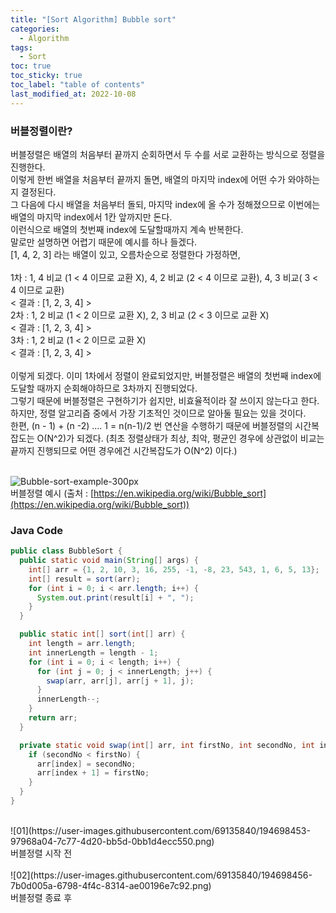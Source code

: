 ```yaml
---
title: "[Sort Algorithm] Bubble sort"
categories:
  - Algorithm
tags:
  - Sort
toc: true
toc_sticky: true
toc_label: "table of contents"
last_modified_at: 2022-10-08
---
```


### 버블정렬이란?

버블정렬은 배열의 처음부터 끝까지 순회하면서 두 수를 서로 교환하는 방식으로 정렬을 진행한다. <br>
이렇게 한번 배열을 처음부터 끝까지 돌면, 배열의 마지막 index에 어떤 수가 와야하는지 결정된다. <br>
그 다음에 다시 배열을 처음부터 돌되, 마지막 index에 올 수가 정해졌으므로 이번에는 배열의 마지막 index에서 1칸 앞까지만 돈다. <br>
이런식으로 배열의 첫번째 index에 도달할때까지 계속 반복한다. <br>
말로만 설명하면 어렵기 때문에 예시를 하나 들겠다. <br>
[1, 4, 2, 3] 라는 배열이 있고, 오름차순으로 정렬한다 가정하면,<br><br>
1차 : 1, 4 비교 (1 < 4 이므로 교환 X), 4, 2 비교 (2 < 4 이므로 교환), 4, 3 비교( 3 < 4 이므로 교환) <br>
< 결과 : [1, 2, 3, 4] > <br>
2차 : 1, 2 비교 (1 < 2 이므로 교환 X), 2, 3 비교 (2 < 3 이므로 교환 X) <br>
< 결과 : [1, 2, 3, 4] > <br>
3차 : 1, 2 비교 (1 < 2 이므로 교환 X) <br>
< 결과 : [1, 2, 3, 4] > <br><br>
이렇게 되겠다. 이미 1차에서 정렬이 완료되었지만, 버블정렬은 배열의 첫번째 index에 도달할 때까지 순회해야하므로 3차까지 진행되었다. <br>
그렇기 때문에 버블정렬은 구현하기가 쉽지만, 비효율적이라 잘 쓰이지 않는다고 한다. 하지만, 정렬 알고리즘 중에서 가장 기초적인 것이므로 알아둘 필요는 있을 것이다. <br>
한편, (n - 1) + (n -2) .... 1 = n(n-1)/2 번 연산을 수행하기 때문에 버블정렬의 시간복잡도는 O(N^2)가 되겠다.
(최초 정렬상태가 최상, 최악, 평균인 경우에 상관없이 비교는 끝까지 진행되므로 어떤 경우에건 시간복잡도가 O(N^2) 이다.)<br><br>

![Bubble-sort-example-300px](https://user-images.githubusercontent.com/69135840/194734668-52fc1057-b648-49c3-9e50-2756233b3deb.gif)<br>
버블정렬 예시 (출처 : [https://en.wikipedia.org/wiki/Bubble_sort](https://en.wikipedia.org/wiki/Bubble_sort)) <br>

### Java Code

```java
public class BubbleSort {
  public static void main(String[] args) {
    int[] arr = {1, 2, 10, 3, 16, 255, -1, -8, 23, 543, 1, 6, 5, 13};
    int[] result = sort(arr);
    for (int i = 0; i < arr.length; i++) {
      System.out.print(result[i] + ", ");
    }
  }

  public static int[] sort(int[] arr) {
    int length = arr.length;
    int innerLength = length - 1;
    for (int i = 0; i < length; i++) {
      for (int j = 0; j < innerLength; j++) {
        swap(arr, arr[j], arr[j + 1], j);
      }
      innerLength--;
    }
    return arr;
  }

  private static void swap(int[] arr, int firstNo, int secondNo, int index) {
    if (secondNo < firstNo) {
      arr[index] = secondNo;
      arr[index + 1] = firstNo;
    }
  }
}
```

<br>
![01](https://user-images.githubusercontent.com/69135840/194698453-97968a04-7c77-4d20-bb5d-0bb1d4ecc550.png) <br>
버블정렬 시작 전 <br><br>
![02](https://user-images.githubusercontent.com/69135840/194698456-7b0d005a-6798-4f4c-8314-ae00196e7c92.png) <br>
버블정렬 종료 후 <br><br>
